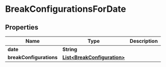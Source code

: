 

# BreakConfigurationsForDate


## Properties

| Name | Type | Description | Notes |
|------------ | ------------- | ------------- | -------------|
|**date** | **String** |  |  [optional] |
|**breakConfigurations** | [**List&lt;BreakConfiguration&gt;**](BreakConfiguration.md) |  |  [optional] |



